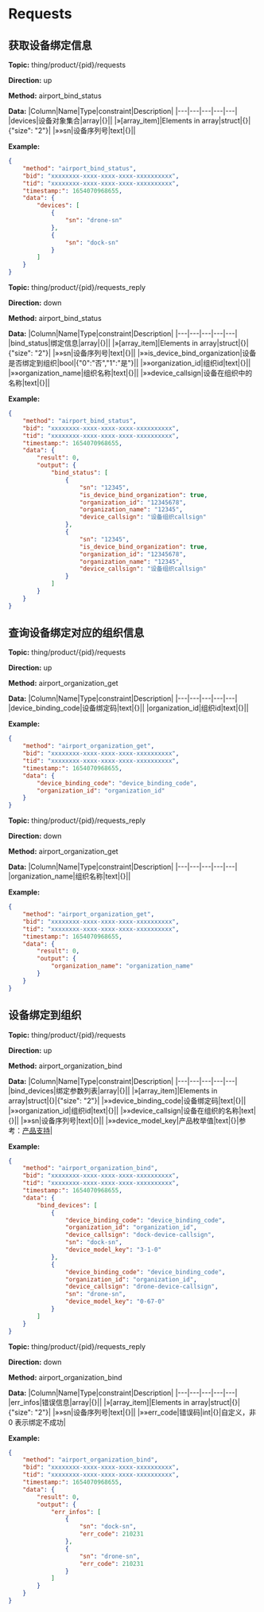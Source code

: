 








 # Requests

## 获取设备绑定信息



**Topic:** thing/product/{pid}/requests

**Direction:** up

**Method:** airport_bind_status

**Data:**
|Column|Name|Type|constraint|Description|
|---|---|---|---|---|
  |devices|设备对象集合|array|{}||
|»[array_item]|Elements in array|struct|{}|{"size": "2"}|
|»»sn|设备序列号|text|{}||

         
    

 

**Example:**
```json
{
	"method": "airport_bind_status",
	"bid": "xxxxxxxx-xxxx-xxxx-xxxx-xxxxxxxxxx",
	"tid": "xxxxxxxx-xxxx-xxxx-xxxx-xxxxxxxxxx",
	"timestamp:": 1654070968655,
	"data": {
		"devices": [
			{
				"sn": "drone-sn"
			},
			{
				"sn": "dock-sn"
			}
		]
	}
}
```



**Topic:** thing/product/{pid}/requests_reply

**Direction:** down

**Method:** airport_bind_status

**Data:**
|Column|Name|Type|constraint|Description|
|---|---|---|---|---|
  |bind_status|绑定信息|array|{}||
|»[array_item]|Elements in array|struct|{}|{"size": "2"}|
|»»sn|设备序列号|text|{}||
|»»is_device_bind_organization|设备是否绑定到组织|bool|{&#34;0&#34;:&#34;否&#34;,&#34;1&#34;:&#34;是&#34;}||
|»»organization_id|组织id|text|{}||
|»»organization_name|组织名称|text|{}||
|»»device_callsign|设备在组织中的名称|text|{}||

         
    

 

**Example:**
```json
{
	"method": "airport_bind_status",
	"bid": "xxxxxxxx-xxxx-xxxx-xxxx-xxxxxxxxxx",
	"tid": "xxxxxxxx-xxxx-xxxx-xxxx-xxxxxxxxxx",
	"timestamp:": 1654070968655,
	"data": {
		"result": 0,
		"output": {
			"bind_status": [
				{
					"sn": "12345",
					"is_device_bind_organization": true,
					"organization_id": "12345678",
					"organization_name": "12345",
					"device_callsign": "设备组织callsign"
				},
				{
					"sn": "12345",
					"is_device_bind_organization": true,
					"organization_id": "12345678",
					"organization_name": "12345",
					"device_callsign": "设备组织callsign"
				}
			]
		}
	}
}
```


## 查询设备绑定对应的组织信息



**Topic:** thing/product/{pid}/requests

**Direction:** up

**Method:** airport_organization_get

**Data:**
|Column|Name|Type|constraint|Description|
|---|---|---|---|---|
|device_binding_code|设备绑定码|text|{}||
|organization_id|组织id|text|{}||

 

**Example:**
```json
{
	"method": "airport_organization_get",
	"bid": "xxxxxxxx-xxxx-xxxx-xxxx-xxxxxxxxxx",
	"tid": "xxxxxxxx-xxxx-xxxx-xxxx-xxxxxxxxxx",
	"timestamp:": 1654070968655,
	"data": {
		"device_binding_code": "device_binding_code",
		"organization_id": "organization_id"
	}
}
```



**Topic:** thing/product/{pid}/requests_reply

**Direction:** down

**Method:** airport_organization_get

**Data:**
|Column|Name|Type|constraint|Description|
|---|---|---|---|---|
|organization_name|组织名称|text|{}||

 

**Example:**
```json
{
	"method": "airport_organization_get",
	"bid": "xxxxxxxx-xxxx-xxxx-xxxx-xxxxxxxxxx",
	"tid": "xxxxxxxx-xxxx-xxxx-xxxx-xxxxxxxxxx",
	"timestamp:": 1654070968655,
	"data": {
		"result": 0,
		"output": {
			"organization_name": "organization_name"
		}
	}
}
```


## 设备绑定到组织



**Topic:** thing/product/{pid}/requests

**Direction:** up

**Method:** airport_organization_bind

**Data:**
|Column|Name|Type|constraint|Description|
|---|---|---|---|---|
  |bind_devices|绑定参数列表|array|{}||
|»[array_item]|Elements in array|struct|{}|{"size": "2"}|
|»»device_binding_code|设备绑定码|text|{}||
|»»organization_id|组织id|text|{}||
|»»device_callsign|设备在组织的名称|text|{}||
|»»sn|设备序列号|text|{}||
|»»device_model_key|产品枚举值|text|{}|参考：[产品支持](https://developer.dji.com/doc/cloud-api-tutorial/cn/overview/product-support.html)|

         
    

 

**Example:**
```json
{
	"method": "airport_organization_bind",
	"bid": "xxxxxxxx-xxxx-xxxx-xxxx-xxxxxxxxxx",
	"tid": "xxxxxxxx-xxxx-xxxx-xxxx-xxxxxxxxxx",
	"timestamp:": 1654070968655,
	"data": {
		"bind_devices": [
			{
				"device_binding_code": "device_binding_code",
				"organization_id": "organization_id",
				"device_callsign": "dock-device-callsign",
				"sn": "dock-sn",
				"device_model_key": "3-1-0"
			},
			{
				"device_binding_code": "device_binding_code",
				"organization_id": "organization_id",
				"device_callsign": "drone-device-callsign",
				"sn": "drone-sn",
				"device_model_key": "0-67-0"
			}
		]
	}
}
```



**Topic:** thing/product/{pid}/requests_reply

**Direction:** down

**Method:** airport_organization_bind

**Data:**
|Column|Name|Type|constraint|Description|
|---|---|---|---|---|
  |err_infos|错误信息|array|{}||
|»[array_item]|Elements in array|struct|{}|{"size": "2"}|
|»»sn|设备序列号|text|{}||
|»»err_code|错误码|int|{}|自定义，非 0 表示绑定不成功|

         
    

 

**Example:**
```json
{
	"method": "airport_organization_bind",
	"bid": "xxxxxxxx-xxxx-xxxx-xxxx-xxxxxxxxxx",
	"tid": "xxxxxxxx-xxxx-xxxx-xxxx-xxxxxxxxxx",
	"timestamp:": 1654070968655,
	"data": {
		"result": 0,
		"output": {
			"err_infos": [
				{
					"sn": "dock-sn",
					"err_code": 210231
				},
				{
					"sn": "drone-sn",
					"err_code": 210231
				}
			]
		}
	}
}
```




